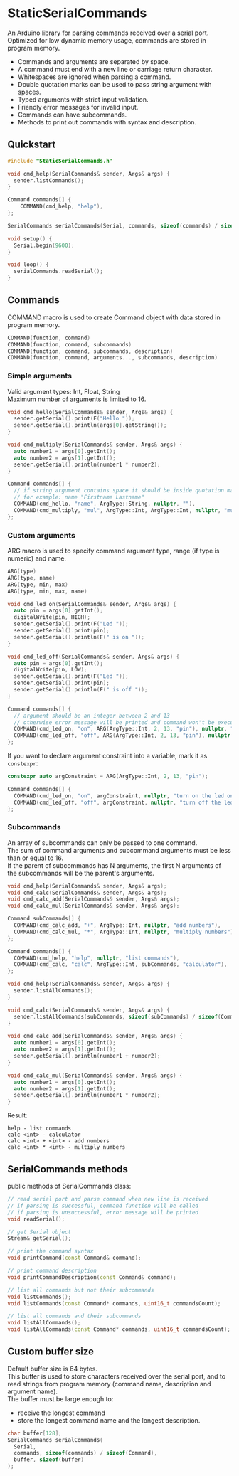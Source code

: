 # StaticSerialCommands
An Arduino library for parsing commands received over a serial port. Optimized for low dynamic memory usage, commands are stored in program memory.
* Commands and arguments are separated by space.
* A command must end with a new line or carriage return character.
* Whitespaces are ignored when parsing a command.
* Double quotation marks can be used to pass string argument with spaces.
* Typed arguments with strict input validation.
* Friendly error messages for invalid input.
* Commands can have subcommands.
* Methods to print out commands with syntax and description.

## Quickstart
```cpp
#include "StaticSerialCommands.h"

void cmd_help(SerialCommands& sender, Args& args) {
  sender.listCommands();
}

Command commands[] {
    COMMAND(cmd_help, "help"),
};

SerialCommands serialCommands(Serial, commands, sizeof(commands) / sizeof(Command));

void setup() {
  Serial.begin(9600);
}

void loop() {
  serialCommands.readSerial();
}
```
## Commands
COMMAND macro is used to create Command object with data stored in program memory.
```cpp
COMMAND(function, command)
COMMAND(function, command, subcommands)
COMMAND(function, command, subcommands, description)
COMMAND(function, command, arguments..., subcommands, description)
```
### Simple arguments
Valid argument types: Int, Float, String \
Maximum number of arguments is limited to 16.
```cpp
void cmd_hello(SerialCommands& sender, Args& args) {
  sender.getSerial().print(F("Hello "));
  sender.getSerial().println(args[0].getString());
}

void cmd_multiply(SerialCommands& sender, Args& args) {
  auto number1 = args[0].getInt();
  auto number2 = args[1].getInt();
  sender.getSerial().println(number1 * number2);
}

Command commands[] {
  // if string argument contains space it should be inside quotation marks
  // for example: name "Firstname Lastname"
  COMMAND(cmd_hello, "name", ArgType::String, nullptr, ""),
  COMMAND(cmd_multiply, "mul", ArgType::Int, ArgType::Int, nullptr, "multiply two numbers"),
};
```
### Custom arguments
ARG macro is used to specify command argument type, range (if type is numeric) and name.
```cpp
ARG(type)
ARG(type, name)
ARG(type, min, max)
ARG(type, min, max, name)
```
```cpp
void cmd_led_on(SerialCommands& sender, Args& args) {
  auto pin = args[0].getInt();
  digitalWrite(pin, HIGH);
  sender.getSerial().print(F("Led "));
  sender.getSerial().print(pin);
  sender.getSerial().println(F(" is on "));
}

void cmd_led_off(SerialCommands& sender, Args& args) {
  auto pin = args[0].getInt();
  digitalWrite(pin, LOW);
  sender.getSerial().print(F("Led "));
  sender.getSerial().print(pin);
  sender.getSerial().println(F(" is off "));
}

Command commands[] {
  // argument should be an integer between 2 and 13
  // otherwise error message will be printed and command won't be executed
  COMMAND(cmd_led_on, "on", ARG(ArgType::Int, 2, 13, "pin"), nullptr, "turn on the led on the given pin"),
  COMMAND(cmd_led_off, "off", ARG(ArgType::Int, 2, 13, "pin"), nullptr, "turn off the led on the given pin"),
};
```
If you want to declare argument constraint into a variable, mark it as `constexpr`:
```cpp 
constexpr auto argConstraint = ARG(ArgType::Int, 2, 13, "pin");

Command commands[] {
  COMMAND(cmd_led_on, "on", argConstraint, nullptr, "turn on the led on the given pin"),
  COMMAND(cmd_led_off, "off", argConstraint, nullptr, "turn off the led on the given pin"),
};
```
### Subcommands
An array of subcommands can only be passed to one command. \
The sum of command arguments and subcommand arguments must be less than or equal to 16. \
If the parent of subcommands has N arguments, the first N arguments of the subcommands will be the parent's arguments.
```cpp
void cmd_help(SerialCommands& sender, Args& args);
void cmd_calc(SerialCommands& sender, Args& args);
void cmd_calc_add(SerialCommands& sender, Args& args);
void cmd_calc_mul(SerialCommands& sender, Args& args);

Command subCommands[] {
  COMMAND(cmd_calc_add, "+", ArgType::Int, nullptr, "add numbers"),
  COMMAND(cmd_calc_mul, "*", ArgType::Int, nullptr, "multiply numbers"),
};

Command commands[] {
  COMMAND(cmd_help, "help", nullptr, "list commands"),
  COMMAND(cmd_calc, "calc", ArgType::Int, subCommands, "calculator"),
};

void cmd_help(SerialCommands& sender, Args& args) {
  sender.listAllCommands();
}

void cmd_calc(SerialCommands& sender, Args& args) {
  sender.listAllCommands(subCommands, sizeof(subCommands) / sizeof(Command));
}

void cmd_calc_add(SerialCommands& sender, Args& args) {
  auto number1 = args[0].getInt();
  auto number2 = args[1].getInt();
  sender.getSerial().println(number1 + number2);
}

void cmd_calc_mul(SerialCommands& sender, Args& args) {
  auto number1 = args[0].getInt();
  auto number2 = args[1].getInt();
  sender.getSerial().println(number1 * number2);
}
```
Result:
```
help - list commands
calc <int> - calculator
calc <int> + <int> - add numbers
calc <int> * <int> - multiply numbers
```
## SerialCommands methods
public methods of SerialCommands class:
```cpp
// read serial port and parse command when new line is received
// if parsing is successful, command function will be called
// if parsing is unsuccessful, error message will be printed
void readSerial();

// get Serial object
Stream& getSerial();

// print the command syntax
void printCommand(const Command& command);

// print command description
void printCommandDescription(const Command& command);

// list all commands but not their subcommands
void listCommands();
void listCommands(const Command* commands, uint16_t commandsCount);

// list all commands and their subcommands
void listAllCommands();
void listAllCommands(const Command* commands, uint16_t commandsCount);
```
## Custom buffer size
Default buffer size is 64 bytes. \
This buffer is used to store characters received over the serial port,
and to read strings from program memory (command name, description and argument name). \
The buffer must be large enough to:
* receive the longest command
* store the longest command name and the longest description.
```cpp
char buffer[128];
SerialCommands serialCommands(
  Serial,
  commands, sizeof(commands) / sizeof(Command),
  buffer, sizeof(buffer)
);
```